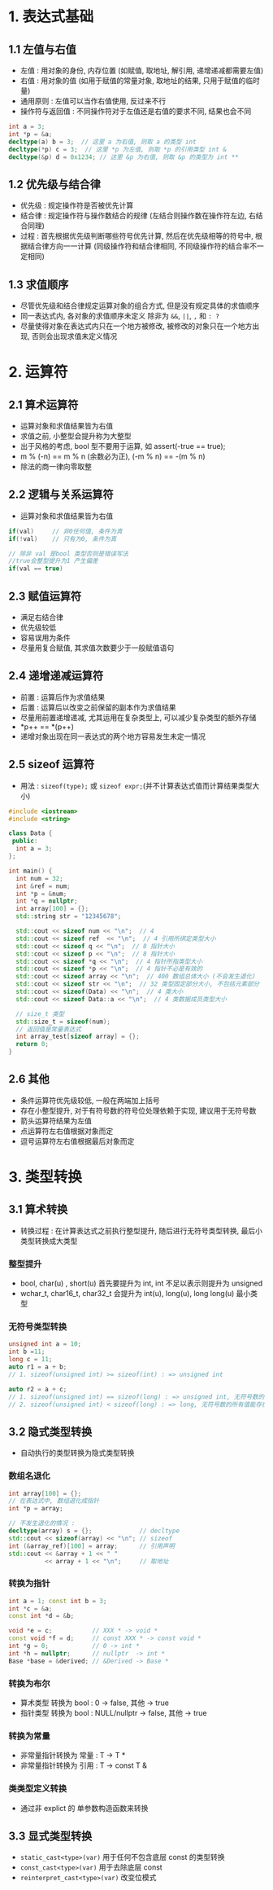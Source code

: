 
# 1. 表达式基础
## 1.1 左值与右值
- 左值 : 用对象的身份, 内存位置 (如赋值, 取地址, 解引用, 递增递减都需要左值)
- 右值 : 用对象的值 (如用于赋值的常量对象, 取地址的结果, 只用于赋值的临时量)
- 通用原则 : 左值可以当作右值使用, 反过来不行
- 操作符与返回值 : 不同操作符对于左值还是右值的要求不同, 结果也会不同
```c++
int a = 3;
int *p = &a;
decltype(a) b = 3;  // 这里 a 为右值, 则取 a 的类型 int
decltype(*p) c = 3;  // 这里 *p 为左值, 则取 *p 的引用类型 int &
decltype(&p) d = 0x1234; // 这里 &p 为右值, 则取 &p 的类型为 int **
```
## 1.2 优先级与结合律
- 优先级 : 规定操作符是否被优先计算
- 结合律 : 规定操作符与操作数结合的规律 (左结合则操作数在操作符左边, 右结合同理)
- 过程 : 首先根据优先级判断哪些符号优先计算, 然后在优先级相等的符号中, 根据结合律方向一一计算 (同级操作符和结合律相同, 不同级操作符的结合率不一定相同)

## 1.3 求值顺序
- 尽管优先级和结合律规定运算对象的组合方式, 但是没有规定具体的求值顺序
- 同一表达式内, 各对象的求值顺序未定义 除非为 `&&`, `||`,  `,` 和 `: ?`
- 尽量使得对象在表达式内只在一个地方被修改, 被修改的对象只在一个地方出现, 否则会出现求值未定义情况

# 2. 运算符
## 2.1 算术运算符
- 运算对象和求值结果皆为右值
- 求值之前, 小整型会提升称为大整型
- 出于风格的考虑, bool 型不要用于运算, 如 assert(-true == true);
- m % (-n) == m % n (余数必为正), (-m % n) == -(m % n)
- 除法的商一律向零取整

## 2.2 逻辑与关系运算符
- 运算对象和求值结果皆为右值
```c++
if(val) 	// 非0任何值, 条件为真
if(!val) 	// 只有为0, 条件为真

// 除非 val 是bool 类型否则是错误写法 
//true会整型提升为1 产生偏差
if(val == true)  
```

## 2.3 赋值运算符
- 满足右结合律
- 优先级较低
- 容易误用为条件
- 尽量用复合赋值, 其求值次数要少于一般赋值语句

## 2.4 递增递减运算符
- 前置 : 运算后作为求值结果
- 后置 : 运算后以改变之前保留的副本作为求值结果
- 尽量用前置递增递减, 尤其运用在复杂类型上, 可以减少复杂类型的额外存储
- \*p++ == \*(p++)
- 递增对象出现在同一表达式的两个地方容易发生未定一情况

## 2.5 sizeof 运算符
- 用法 : `sizeof(type);` 或 `sizeof expr;`(并不计算表达式值而计算结果类型大小) 
```c++
#include <iostream>
#include <string>

class Data {
 public: 
  int a = 3;
};

int main() {
  int num = 32; 
  int &ref = num;
  int *p = &num;
  int *q = nullptr;
  int array[100] = {};
  std::string str = "12345678";

  std::cout << sizeof num << "\n";  // 4
  std::cout << sizeof ref  << "\n";  // 4 引用所绑定类型大小
  std::cout << sizeof q << "\n";  // 8 指针大小
  std::cout << sizeof p << "\n";  // 8 指针大小
  std::cout << sizeof *q << "\n";  // 4 指针所指类型大小
  std::cout << sizeof *p << "\n";  // 4 指针不必是有效的
  std::cout << sizeof array << "\n";  // 400 数组总体大小 (不会发生退化)
  std::cout << sizeof str << "\n";  // 32 类型固定部分大小, 不包括元素部分
  std::cout << sizeof(Data) << "\n";  // 4 类大小
  std::cout << sizeof Data::a << "\n";  // 4 类数据成员类型大小

  // size_t 类型
  std::size_t = sizeof(num);
  // 返回值是常量表达式
  int array_test[sizeof array] = {};
  return 0;
}
```

## 2.6 其他
- 条件运算符优先级较低, 一般在两端加上括号
- 存在小整型提升, 对于有符号数的符号位处理依赖于实现, 建议用于无符号数
- 箭头运算符结果为左值
- 点运算符左右值根据对象而定
- 逗号运算符左右值根据最后对象而定


# 3. 类型转换
## 3.1 算术转换
- 转换过程 : 在计算表达式之前执行整型提升, 随后进行无符号类型转换, 最后小类型转换成大类型

### 整型提升
- bool, char(u) , short(u) 首先要提升为 int,  int 不足以表示则提升为 unsigned
- wchar\_t, char16\_t, char32\_t 会提升为 int(u), long(u), long long(u) 最小类型

### 无符号类型转换
```c++
unsigned int a = 10;
int b =11;
long c = 11;
auto r1 = a + b;  
// 1. sizeof(unsigned int) >= sizeof(int) : => unsigned int

auto r2 = a + c;
// 1. sizeof(unsigned int) == sizeof(long) : => unsigned int, 无符号数的所有值不能存在有符号数中
// 2. sizeof(unsigned int) < sizeof(long) : => long, 无符号数的所有值能存在有符号数中
```

## 3.2 隐式类型转换
- 自动执行的类型转换为隐式类型转换
### 数组名退化
```c++
int array[100] = {};
// 在表达式中, 数组退化成指针
int *p = array;

// 不发生退化的情况 :
decltype(array) s = {};             // decltype 
std::cout << sizeof(array) << "\n"; // sizeof
int (&array_ref)[100] = array;      // 引用声明
std::cout << &array + 1 << " " 
          << array + 1 << "\n";     // 取地址
```
### 转换为指针
```c++
int a = 1; const int b = 3;
int *c = &a;
const int *d = &b;

void *e = c;           // XXX * -> void *
const void *f = d;     // const XXX * -> const void *
int *g = 0;            // 0 -> int *
int *h = nullptr;      // nullptr  -> int *
Base *base = &derived; // &Derived -> Base *
```
### 转换为布尔
- 算术类型 转换为 bool : 0 -> false, 其他  -> true 
- 指针类型 转换为 bool : NULL/nullptr -> false, 其他 -> true
### 转换为常量
- 非常量指针转换为 常量 : T -> T \* 
- 非常量指针转换为 引用 : T -> const T &
### 类类型定义转换
- 通过非 explict 的 单参数构造函数来转换

## 3.3 显式类型转换
- `static_cast<type>(var)`  用于任何不包含底层 const 的类型转换
- `const_cast<type>(var)` 用于去除底层 const
- `reinterpret_cast<type>(var)` 改变位模式
